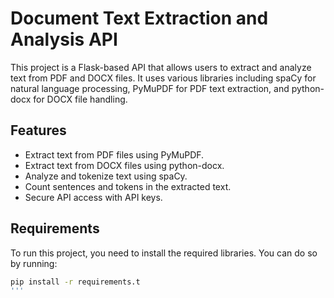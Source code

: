 # Document Text Extraction and Analysis API

This project is a Flask-based API that allows users to extract and analyze text from PDF and DOCX files. It uses various libraries including spaCy for natural language processing, PyMuPDF for PDF text extraction, and python-docx for DOCX file handling.

## Features

- Extract text from PDF files using PyMuPDF.
- Extract text from DOCX files using python-docx.
- Analyze and tokenize text using spaCy.
- Count sentences and tokens in the extracted text.
- Secure API access with API keys.

## Requirements

To run this project, you need to install the required libraries. You can do so by running:

```bash
pip install -r requirements.t
'''
